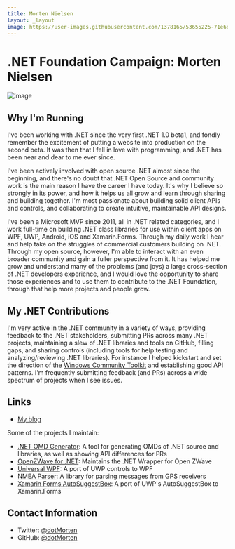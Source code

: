 ```yaml
---
title: Morten Nielsen
layout: _layout
image: https://user-images.githubusercontent.com/1378165/53655225-71e6d600-3c04-11e9-89b9-69ce1261e53b.png
---
```


# .NET Foundation Campaign: Morten Nielsen
![image](https://user-images.githubusercontent.com/1378165/53655225-71e6d600-3c04-11e9-89b9-69ce1261e53b.png)

## Why I'm Running
I've been working with .NET since the very first .NET 1.0 beta1, and fondly remember the excitement of putting a website into production on the second beta. It was then that I fell in love with programming, and .NET has been near and dear to me ever since. 

I've been actively involved with open source .NET almost since the beginning, and there's no doubt that .NET Open Source and community work is the main reason I have the career I have today. It's why I believe so strongly in its power, and how it helps us all grow and learn through sharing and building together. I'm most passionate about building solid client APIs and controls, and collaborating to create intuitive, maintainable API designs.

I've been a Microsoft MVP since 2011, all in .NET related categories, and I work full-time on building .NET class libraries for use within client apps on WPF, UWP, Android, iOS and Xamarin.Forms. Through my daily work I hear and help take on the struggles of commercial customers building on .NET. Through my open source, however, I'm able to interact with an even broader community and gain a fuller perspective from it. It has helped me grow and understand many of the problems (and joys) a large cross-section of .NET developers experience, and I would love the opportunity to share those experiences and to use them to contribute to the .NET Foundation, through that help more projects and people grow.

## My .NET Contributions
I'm very active in the .NET community in a variety of ways, providing feedback to the .NET stakeholders, submitting PRs across many .NET projects, maintaining a slew of .NET libraries and tools on GitHub, filling gaps, and sharing controls (including tools for help testing and analyzing/reviewing .NET libraries). For instance I helped kickstart and set the direction of the [Windows Community Toolkit](https://github.com/windows-toolkit/WindowsCommunityToolkit) and establishing good API patterns. I'm frequently submitting feedback (and PRs) across a wide spectrum of projects when I see issues.


## Links
* [My blog](https://sharpgis.net)

Some of the projects I maintain:
- [.NET OMD Generator](https://github.com/dotMorten/DotNetOMDGenerator): A tool for generating OMDs of .NET source and libraries, as well as showing API differences for PRs
- [OpenZWave for .NET](https://github.com/dotMorten/UniversalWPF): Maintains the .NET Wrapper for Open ZWave
- [Universal WPF](https://github.com/dotMorten/UniversalWPF): A port of UWP controls to WPF
- [NMEA Parser](https://github.com/dotMorten/NmeaParser): A library for parsing messages from GPS receivers
- [Xamarin Forms AutoSuggestBox](https://github.com/dotMorten/XamarinFormsControls/tree/master/AutoSuggestBox): A port of UWP's AutoSuggestBox to Xamarin.Forms


## Contact Information
* Twitter: [@dotMorten](https://twitter.com/dotMorten)
* GitHub: [@dotMorten](https://github.com/dotMorten)
